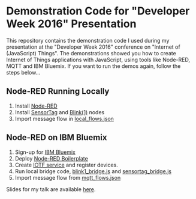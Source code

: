 # Demonstration Code for "Developer Week 2016" Presentation

This repository contains the demonstration code I used during my presentation at the "Developer Week 2016" conference on "Internet of (JavaScript) Things". The demonstrations showed you how to create Internet of Things applications with JavaScript, using tools like Node-RED, MQTT and IBM Bluemix. If you want to run the demos again, follow the steps below...

## Node-RED Running Locally

1. Install [Node-RED](http://nodered.org)
2. Install [SensorTag](http://flows.nodered.org/node/node-red-node-sensortag) and [Blink(1)](http://flows.nodered.org/node/node-red-node-blink1) nodes
3. Import message flow in [local_flows.json](https://github.com/jthomas/developer_week_2016/blob/master/local_flows.json)

## Node-RED on IBM Bluemix

1. Sign-up for [IBM Bluemix](https://bluemix.net)
2. Deploy [Node-RED Boilerplate]()
3. Create [IOTF service](https://internetofthings.ibmcloud.com/#/) and register devices.
4. Run local bridge code, [blink1_bridge.js](https://github.com/jthomas/developer_week_2016/blob/master/blink1_bridge.js) and [sensortag_bridge.js](https://github.com/jthomas/developer_week_2016/blob/master/sensortag_bridge.js) 
5. Import message flow from [mqtt_flows.json](https://github.com/jthomas/developer_week_2016/blob/master/mqtt_flows.json) 

Slides for my talk are available [here](https://speakerdeck.com/jthomas/internet-of-javascript-things).

